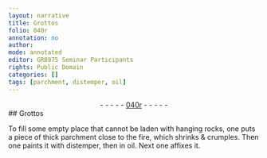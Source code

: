 ```yaml
---
layout: narrative
title: Grottos
folio: 040r
annotation: no
author:
mode: annotated
editor: GR8975 Seminar Participants
rights: Public Domain
categories: []
tags: [parchment, distemper, oil]
---
```


 <div class="folio" align="center">- - - - - <a href="hhttp://gallica.bnf.fr/ark:/12148/btv1b10500001g/f85.image" target="_blank">040r</a> - - - - - </div>  
## Grottos

 
To fill some empty place that cannot be laden with hanging rocks, one puts a piece of thick <span class="material">parchment</span> close to the fire, which shrinks & crumples. Then one paints it with <span class="material">distemper</span>, then in <span class="material">oil</span>. Next one affixes it.
 